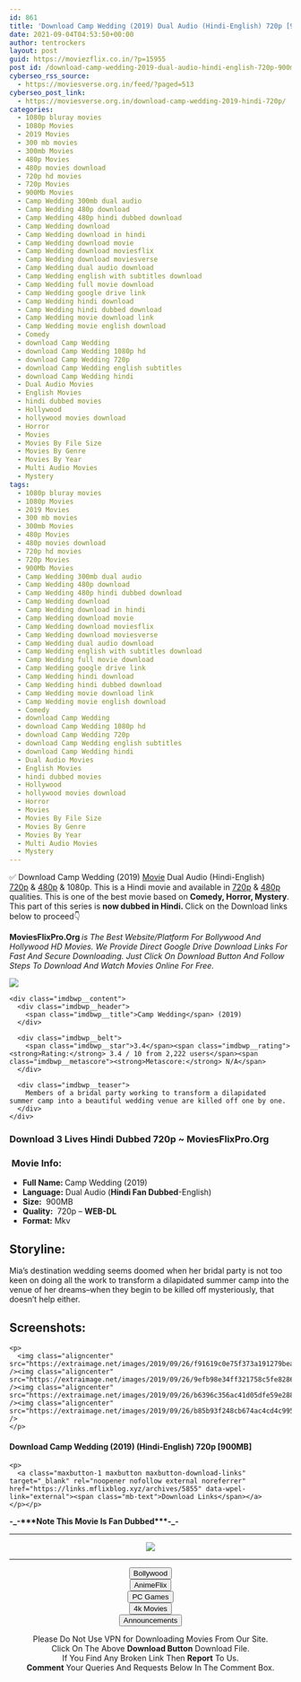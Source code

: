 ```yaml
---
id: 861
title: 'Download Camp Wedding (2019) Dual Audio (Hindi-English) 720p [900MB]'
date: 2021-09-04T04:53:50+00:00
author: tentrockers
layout: post
guid: https://moviezflix.co.in/?p=15955
post id: /download-camp-wedding-2019-dual-audio-hindi-english-720p-900mb/
cyberseo_rss_source:
  - https://moviesverse.org.in/feed/?paged=513
cyberseo_post_link:
  - https://moviesverse.org.in/download-camp-wedding-2019-hindi-720p/
categories:
  - 1080p bluray movies
  - 1080p Movies
  - 2019 Movies
  - 300 mb movies
  - 300mb Movies
  - 480p Movies
  - 480p movies download
  - 720p hd movies
  - 720p Movies
  - 900Mb Movies
  - Camp Wedding 300mb dual audio
  - Camp Wedding 480p download
  - Camp Wedding 480p hindi dubbed download
  - Camp Wedding download
  - Camp Wedding download in hindi
  - Camp Wedding download movie
  - Camp Wedding download moviesflix
  - Camp Wedding download moviesverse
  - Camp Wedding dual audio download
  - Camp Wedding english with subtitles download
  - Camp Wedding full movie download
  - Camp Wedding google drive link
  - Camp Wedding hindi download
  - Camp Wedding hindi dubbed download
  - Camp Wedding movie download link
  - Camp Wedding movie english download
  - Comedy
  - download Camp Wedding
  - download Camp Wedding 1080p hd
  - download Camp Wedding 720p
  - download Camp Wedding english subtitles
  - download Camp Wedding hindi
  - Dual Audio Movies
  - English Movies
  - hindi dubbed movies
  - Hollywood
  - hollywood movies download
  - Horror
  - Movies
  - Movies By File Size
  - Movies By Genre
  - Movies By Year
  - Multi Audio Movies
  - Mystery
tags:
  - 1080p bluray movies
  - 1080p Movies
  - 2019 Movies
  - 300 mb movies
  - 300mb Movies
  - 480p Movies
  - 480p movies download
  - 720p hd movies
  - 720p Movies
  - 900Mb Movies
  - Camp Wedding 300mb dual audio
  - Camp Wedding 480p download
  - Camp Wedding 480p hindi dubbed download
  - Camp Wedding download
  - Camp Wedding download in hindi
  - Camp Wedding download movie
  - Camp Wedding download moviesflix
  - Camp Wedding download moviesverse
  - Camp Wedding dual audio download
  - Camp Wedding english with subtitles download
  - Camp Wedding full movie download
  - Camp Wedding google drive link
  - Camp Wedding hindi download
  - Camp Wedding hindi dubbed download
  - Camp Wedding movie download link
  - Camp Wedding movie english download
  - Comedy
  - download Camp Wedding
  - download Camp Wedding 1080p hd
  - download Camp Wedding 720p
  - download Camp Wedding english subtitles
  - download Camp Wedding hindi
  - Dual Audio Movies
  - English Movies
  - hindi dubbed movies
  - Hollywood
  - hollywood movies download
  - Horror
  - Movies
  - Movies By File Size
  - Movies By Genre
  - Movies By Year
  - Multi Audio Movies
  - Mystery
---
```

<div class="thecontent clearfix">
  <p>
    ✅ Download Camp Wedding (2019) <a href="https://moviesverse.org.in/category/movies/" data-wpel-link="internal">Movie</a> Dual Audio (Hindi-English) <a href="https://moviesverse.org.in/720p-movies/" data-wpel-link="internal">720p</a>&nbsp;&&nbsp;<a href="https://moviesverse.org.in/480p-movies/" data-wpel-link="internal">480p</a> & 1080p. This is a Hindi movie and available in <a href="https://moviesverse.org.in/720p-movies/" data-wpel-link="internal">720p</a>&nbsp;&&nbsp;<a href="https://moviesverse.org.in/480p-movies/" data-wpel-link="internal">480p</a> qualities. This is one of the best movie based on <strong>Comedy, Horror, Mystery</strong>. This part of this series is <strong>now dubbed in <span>Hindi.&nbsp;</span></strong><span>Click on the Download links below to proceed👇</span>
  </p>
  
  <p>
    <strong><span>MoviesFlixPro.Org&nbsp;</span></strong><em>is The Best Website/Platform For Bollywood And Hollywood HD Movies. We Provide Direct Google Drive Download Links For Fast And Secure Downloading. Just Click On Download Button And Follow Steps To&nbsp;Download And Watch Movies Online For Free.</em>
  </p>
  
  <div class="imdbwp imdbwp--movie dark">
    <div class="imdbwp__thumb">
      <a class="imdbwp__link" target="_blank" title="Camp Wedding" href="https://www.imdb.com/title/tt6354568/" rel="nofollow external noopener noreferrer" data-wpel-link="external"><img class="imdbwp__img" src="https://m.media-amazon.com/images/M/MV5BZGVjMjE0NDUtYjhhMC00ZGExLTk4YjMtMjA4ZjRmNmZjMjVkXkEyXkFqcGdeQXVyNjExODEyMQ@@._V1_SX300.jpg" /></a>
    </div>
    
    <div class="imdbwp__content">
      <div class="imdbwp__header">
        <span class="imdbwp__title">Camp Wedding</span> (2019)
      </div>
      
      <div class="imdbwp__belt">
        <span class="imdbwp__star">3.4</span><span class="imdbwp__rating"><strong>Rating:</strong> 3.4 / 10 from 2,222 users</span><span class="imdbwp__metascore"><strong>Metascore:</strong> N/A</span>
      </div>
      
      <div class="imdbwp__teaser">
        Members of a bridal party working to transform a dilapidated summer camp into a beautiful wedding venue are killed off one by one.
      </div>
    </div>
  </div>
  
  <h3>
    <span>Download 3 Lives Hindi Dubbed 720p ~ MoviesFlixPro.Org</span>
  </h3>
  
  <h3>
    <span>&nbsp;Movie Info:&nbsp;</span>
  </h3>
  
  <ul>
    <li>
      <strong>Full Name: </strong>Camp Wedding (2019)
    </li>
    <li>
      <strong>Language:</strong> Dual Audio (<strong><span>Hindi Fan Dubbed</span></strong>-English)
    </li>
    <li>
      <strong>Size:</strong>&nbsp; 900MB
    </li>
    <li>
      <strong>Quality:</strong>&nbsp; 720p – <span><strong>WEB-DL</strong></span>
    </li>
    <li>
      <strong>Format:</strong>&nbsp;Mkv
    </li>
  </ul>
  
  <h2>
    <span>Storyline:</span>
  </h2>
  
  <p>
    Mia’s destination wedding seems doomed when her bridal party is not too keen on doing all the work to transform a dilapidated summer camp into the venue of her dreams–when they begin to be killed off mysteriously, that doesn’t help either.
  </p>
  
  <div class="summary_text">
    <h2>
      <span>Screenshots:</span>
    </h2>
    
    <p>
      <img class="aligncenter" src="https://extraimage.net/images/2019/09/26/f91619c0e75f373a191279bea950f5a8.jpg" /><img class="aligncenter" src="https://extraimage.net/images/2019/09/26/9efb98e34ff321758c5fe8286b452f07.jpg" /><img class="aligncenter" src="https://extraimage.net/images/2019/09/26/b6396c356ac41d05dfe59e2882ce76f0.jpg" /><img class="aligncenter" src="https://extraimage.net/images/2019/09/26/b85b93f248cb674ac4cd4c99568c49f0.jpg" />
    </p>
  </div>
  
  <div class="inline canwrap">
    <h4>
      <span>Download Camp Wedding (2019) (Hindi-</span><span>English) 720p [900MB]</span>
    </h4>
    
    <p>
      <a class="maxbutton-1 maxbutton maxbutton-download-links" target="_blank" rel="noopener nofollow external noreferrer" href="https://links.mflixblog.xyz/archives/5855" data-wpel-link="external"><span class="mb-text">Download Links</span></a>
    </p></p>
  </div>
  
  <p>
    <strong><span>-_-***Note This Movie Is Fan Dubbed***-_-</span></strong>
  </p></p>
</div>

<center>
  </p> 
  
  <hr />
  
  <p>
    <a href="http://gdrivepro.xyz/join.php" data-wpel-link="external" target="_blank" rel="nofollow external noopener noreferrer"><img src="https://i.imgur.com/FhMdWdW.png" /></a>
  </p>
  
  <hr />
  
  <p>
    <a href="https://dogemovies.xyz" target="_blank" data-wpel-link="external" rel="nofollow external noopener noreferrer"><button class="button button5">Bollywood</button></a><br /> <a href="https://animeflix.in" target="_blank" data-wpel-link="external" rel="nofollow external noopener noreferrer"><button class="button button5">AnimeFlix</button></a><br /> <a href="https://gamesflix.net/" target="_blank" data-wpel-link="external" rel="nofollow external noopener noreferrer"><button class="button button5">PC Games</button></a><br /> <a href="https://uhdmovies.in" target="_blank" data-wpel-link="external" rel="nofollow external noopener noreferrer"><button class="button button5">4k Movies</button></a><br /> <a href="https://moviesverse.org.in/announcements/" target="_blank" data-wpel-link="internal" rel="noopener"><button class="button button5">Announcements</button></a>
  </p>
  
  <div class="alert alert-danger">
    Please Do Not Use VPN for Downloading Movies From Our Site.
  </div>
  
  <div class="alert alert-success">
    Click On The Above <strong>Download Button</strong> Download File.
  </div>
  
  <div class="alert alert-warning">
    If You Find Any Broken Link Then <strong>Report</strong> To Us.
  </div>
  
  <div class="alert alert-info">
    <strong>Comment</strong> Your Queries And Requests Below In The Comment Box.
  </div>
  
  <p>
    </center>
  </p>